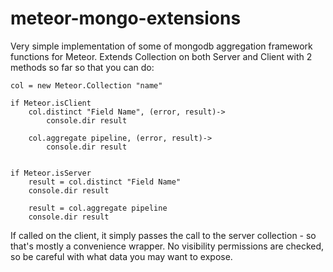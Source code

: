 meteor-mongo-extensions
=======================

Very simple implementation of some of mongodb aggregation framework functions for Meteor. Extends Collection on
both Server and Client with 2 methods so far so that you can do:

    col = new Meteor.Collection "name"

    if Meteor.isClient
        col.distinct "Field Name", (error, result)->
            console.dir result

        col.aggregate pipeline, (error, result)->
            console.dir result


    if Meteor.isServer
        result = col.distinct "Field Name"
        console.dir result

        result = col.aggregate pipeline
        console.dir result


If called on the client, it simply passes the call to the server collection - so that's mostly a convenience wrapper.
No visibility permissions are checked, so be careful with what data you may want to expose.
